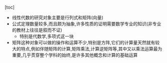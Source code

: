 [toc]

- 线性代数的研究对象主要是行列式和矩阵(向量)
- 公式定理数量较多,而且颇为抽象,许多性质的证明需要数学专业的知识(非专业的教材上往往是叙而不证)
  - 特别是代数学,多项式这一块
- 矩阵这种对象可以做的操作和运算不少,特别是方阵,它们的计算量天然就有较大的特点,例如伴随矩阵的计算,矩阵乘法,计算逆矩阵等,其中又以乘法运算最为重要,几乎贯穿整个学科的始终,是许多其他概念和计算的基础运算


